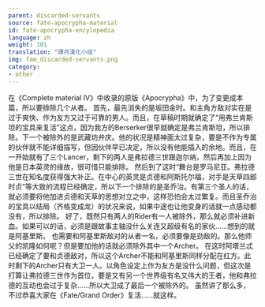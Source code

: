 ```yaml
---
parent: discarded-servants
source: fate-apocrypha-material
id: fate-apocrypha-encylopedia
language: zh
weight: 101
translation: "譯月漢化小组"
img: fam_discarded-servants.png
category:
- other
---
```


在《Complete material IV》中收录的原版《Apocrypha》中，为了变更成本篇，所以要排除几个从者。
首先，最先消失的是坂田金时。和主角方敌对实在是过于爽快、作为友方又过于可靠的男人。而且，在草稿时期就确定了“用弗兰肯斯坦的宝具来复活”这点，因为我方的Berserker很早就确定是弗兰肯斯坦，所以排除。下一个被除外的是武藏坊弁庆。他的状况是精神面太过复杂，要是不作为专属的伙伴就不能详细描写，但因伙伴早已决定，所以没有他能插入的余地。而且，在一开始就有了三个Lancer，剩下的两人是弗拉德三世跟迦尔纳，然后再加上因为他是日本英灵的缘故，很可惜只能排除。
然后到了这时“舞台是罗马尼亚。弗拉德三世在知名度获得强大补正。在中心的英灵是贞德和阿斯托尔福，对手是天草四郎时贞”等大致的流程已经确定，所以下一个排除的是圣乔治。有第三个圣人的话，就必须要将他加进贞德和天草的思想对立之中，这样恐怕会太过繁复。而且圣乔治的宝具以结局（齐格变成龙）的状况来说，如果中途也让他变身的话就一点感动都没有，所以排除。
好了，既然只有两人的Rider有一人被除外，那么就必须补进新血。如果可以的话，必须是跟故事主轴没什么关连又超级有名的家伙……想到的就是阿基里斯。
也需要和阿基里斯敌对的从者一名，必须要像是劲敌的。那么他师父的凯隆如何呢？但是要加他的话就必须除外其中一个Archer。
在这时阿塔兰忒已经确定了要和贞德敌对，所以这个Archer不能和阿基里斯同样分配在红方。此时剩下的Archer只有大卫一人。以角色设定上作为友方是没什么问题，但这次是打算让弗拉德三世作为首位，要是又有另一个世界级有名又伟大的王者，他和弗拉德的互动也会过于复杂……所以大卫成了最后一个被除外的。
虽然讲了那么多，不过恭喜大家在《Fate/Grand Order》复活……就这样。
